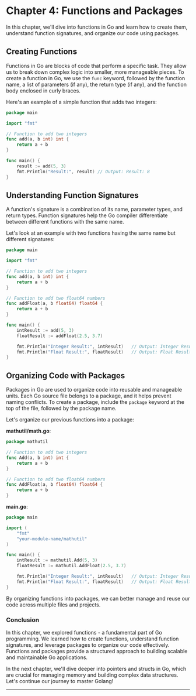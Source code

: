 # Chapter 4: Functions and Packages

In this chapter, we'll dive into functions in Go and learn how to create them, understand function signatures, and organize our code using packages.

## Creating Functions

Functions in Go are blocks of code that perform a specific task. They allow us to break down complex logic into smaller, more manageable pieces. To create a function in Go, we use the `func` keyword, followed by the function name, a list of parameters (if any), the return type (if any), and the function body enclosed in curly braces.

Here's an example of a simple function that adds two integers:

```go
package main

import "fmt"

// Function to add two integers
func add(a, b int) int {
    return a + b
}

func main() {
    result := add(5, 3)
    fmt.Println("Result:", result) // Output: Result: 8
}
```

## Understanding Function Signatures

A function's signature is a combination of its name, parameter types, and return types. Function signatures help the Go compiler differentiate between different functions with the same name.

Let's look at an example with two functions having the same name but different signatures:

```go
package main

import "fmt"

// Function to add two integers
func add(a, b int) int {
    return a + b
}

// Function to add two float64 numbers
func addFloat(a, b float64) float64 {
    return a + b
}

func main() {
    intResult := add(5, 3)
    floatResult := addFloat(2.5, 3.7)

    fmt.Println("Integer Result:", intResult)   // Output: Integer Result: 8
    fmt.Println("Float Result:", floatResult)   // Output: Float Result: 6.2
}
```

## Organizing Code with Packages

Packages in Go are used to organize code into reusable and manageable units. Each Go source file belongs to a package, and it helps prevent naming conflicts. To create a package, include the `package` keyword at the top of the file, followed by the package name.

Let's organize our previous functions into a package:

**mathutil/math.go**:

```go
package mathutil

// Function to add two integers
func Add(a, b int) int {
    return a + b
}

// Function to add two float64 numbers
func AddFloat(a, b float64) float64 {
    return a + b
}
```

**main.go**:

```go
package main

import (
    "fmt"
    "your-module-name/mathutil"
)

func main() {
    intResult := mathutil.Add(5, 3)
    floatResult := mathutil.AddFloat(2.5, 3.7)

    fmt.Println("Integer Result:", intResult)   // Output: Integer Result: 8
    fmt.Println("Float Result:", floatResult)   // Output: Float Result: 6.2
}
```

By organizing functions into packages, we can better manage and reuse our code across multiple files and projects.

### Conclusion

In this chapter, we explored functions - a fundamental part of Go programming. We learned how to create functions, understand function signatures, and leverage packages to organize our code effectively. Functions and packages provide a structured approach to building scalable and maintainable Go applications.

In the next chapter, we'll dive deeper into pointers and structs in Go, which are crucial for managing memory and building complex data structures. Let's continue our journey to master Golang!

---